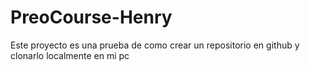 # PreoCourse-Henry
Este proyecto es una prueba de como crear un repositorio en github y clonarlo localmente en mi pc